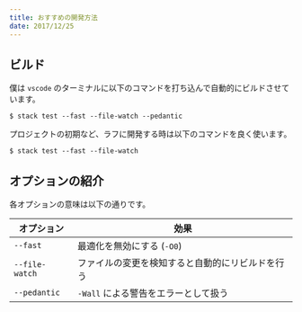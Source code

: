 ```yaml
---
title: おすすめの開発方法
date: 2017/12/25
---
```


## ビルド

僕は `vscode` のターミナルに以下のコマンドを打ち込んで自動的にビルドさせています。

```shell
$ stack test --fast --file-watch --pedantic
```

プロジェクトの初期など、ラフに開発する時は以下のコマンドを良く使います。

```shell
$ stack test --fast --file-watch
```

## オプションの紹介

各オプションの意味は以下の通りです。

オプション | 効果
---------|-------
`--fast` | 最適化を無効にする (`-O0`)
`--file-watch` | ファイルの変更を検知すると自動的にリビルドを行う
`--pedantic` | `-Wall` による警告をエラーとして扱う
